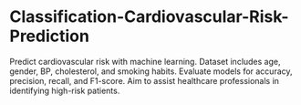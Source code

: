 # Classification-Cardiovascular-Risk-Prediction
Predict cardiovascular risk with machine learning. Dataset includes age, gender, BP, cholesterol, and smoking habits. Evaluate models for accuracy, precision, recall, and F1-score. Aim to assist healthcare professionals in identifying high-risk patients. 
